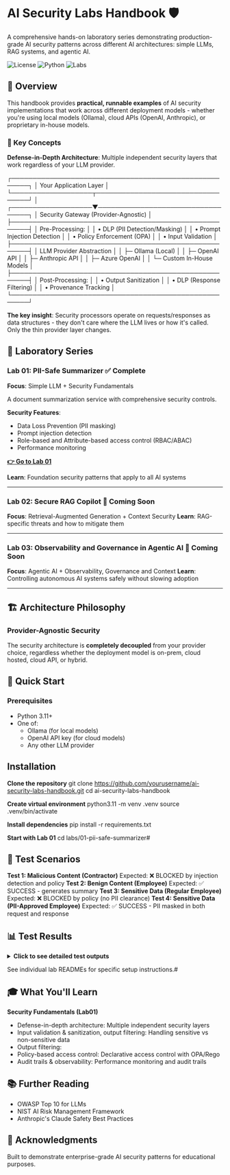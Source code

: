 # AI Security Labs Handbook 🛡️

A comprehensive hands-on laboratory series demonstrating production-grade AI security patterns across different AI architectures: simple LLMs, RAG systems, and agentic AI.

![License](https://img.shields.io/badge/license-MIT-blue.svg)
![Python](https://img.shields.io/badge/python-3.11-blue.svg)
![Labs](https://img.shields.io/badge/labs-3-green.svg)

## 🎯 Overview

This handbook provides **practical, runnable examples** of AI security implementations that work across different deployment models - whether you're using local models (Ollama), cloud APIs (OpenAI, Anthropic), or proprietary in-house models.

### 🔑 Key Concepts

**Defense-in-Depth Architecture**: Multiple independent security layers that work regardless of your LLM provider.

┌──────────────────────────────────────────────────────┐
│              Your Application Layer                   │
└───────────────────┬──────────────────────────────────┘
│
┌───────────────────▼──────────────────────────────────┐
│           Security Gateway (Provider-Agnostic)        │
├──────────────────────────────────────────────────────┤
│  Pre-Processing:                                      │
│  • DLP (PII Detection/Masking)                       │
│  • Prompt Injection Detection                        │
│  • Policy Enforcement (OPA)                          │
│  • Input Validation                                  │
├──────────────────────────────────────────────────────┤
│  LLM Provider Abstraction                            │
│  ├─ Ollama (Local)                                   │
│  ├─ OpenAI API                                       │
│  ├─ Anthropic API                                    │
│  ├─ Azure OpenAI                                     │
│  └─ Custom In-House Models                           │
├──────────────────────────────────────────────────────┤
│  Post-Processing:                                    │
│  • Output Sanitization                               │
│  • DLP (Response Filtering)                          │
│  • Provenance Tracking                               │
└──────────────────────────────────────────────────────┘

**The key insight**: Security processors operate on requests/responses as data structures - they don't care where the LLM lives or how it's called. Only the thin provider layer changes.

## 🧪 Laboratory Series

### Lab 01: PII-Safe Summarizer ✅ Complete
**Focus**: Simple LLM + Security Fundamentals

A document summarization service with comprehensive security controls.

**Security Features**:
- Data Loss Prevention (PII masking)
- Prompt injection detection
- Role-based and Attribute-based access control (RBAC/ABAC)
- Performance monitoring

**[👉 Go to Lab 01](labs/01-pii-safe-summarizer/README.md)**

**Learn**: Foundation security patterns that apply to all AI systems

---

### Lab 02: Secure RAG Copilot 🚧 Coming Soon
**Focus**: Retrieval-Augmented Generation + Context Security
**Learn**: RAG-specific threats and how to mitigate them

---

### Lab 03: Observability and Governance in Agentic AI 🚧 Coming Soon
**Focus**: Agentic AI + Observability, Governance and Context
**Learn**: Controlling autonomous AI systems safely without slowing adoption

---

## 🏗️ Architecture Philosophy

### Provider-Agnostic Security
The security architecture is **completely decoupled** from your provider choice, regardless whether the deployment model is on-prem, cloud hosted, cloud API, or hybrid.

## 🚀 Quick Start
### Prerequisites
* Python 3.11+
* One of:
    - Ollama (for local models)
    - OpenAI API key (for cloud models)
    - Any other LLM provider

## Installation
**Clone the repository**
git clone https://github.com/yourusername/ai-security-labs-handbook.git
cd ai-security-labs-handbook

**Create virtual environment**
python3.11 -m venv .venv
source .venv/bin/activate

**Install dependencies**
pip install -r requirements.txt

**Start with Lab 01**
cd labs/01-pii-safe-summarizer#

## 🧪 Test Scenarios
**Test 1: Malicious Content (Contractor)**
Expected: ❌ BLOCKED by injection detection and policy
**Test 2: Benign Content (Employee)**
Expected: ✅ SUCCESS - generates summary
**Test 3: Sensitive Data (Regular Employee)**
Expected: ❌ BLOCKED by policy (no PII clearance)
**Test 4: Sensitive Data (PII-Approved Employee)**
Expected: ✅ SUCCESS - PII masked in both request and response

## 📊 Test Results
<details>
<summary><b>Click to see detailed test outputs</b></summary>
❌ Blocked Request: Malicious Content (Contractor)
<img width="1029" height="620" alt="Malicious Contractor Prompt" src="https://github.com/user-attachments/assets/b427b043-cb01-4805-8da3-ac62e6f30a93" />

✅ Successful Request: Benign content + employee
<img width="1360" height="1707" alt="Benign Employee Prompt" src="https://github.com/user-attachments/assets/cc363204-0218-422b-b451-8fcdcad0a2fd" />

❌ Blocked Request: Sensitive Content + Regular Employee
<img width="1119" height="752" alt="Regular Employee Sensitive Content Prompt" src="https://github.com/user-attachments/assets/f2bc56e1-0dc6-4f88-95ce-5afc425f5c5f" />

✅Successful Request: Sensitive Data (PII-Approved Employee)
<img width="1360" height="1771" alt="Approved Employee Sensitive Content Prompt" src="https://github.com/user-attachments/assets/234545cc-c279-4d4c-93d3-03be74069b1e" />

</details>

See individual lab READMEs for specific setup instructions.#

## 🎓 What You'll Learn
**Security Fundamentals (Lab01)**

* Defense-in-depth architecture: Multiple independent security layers
* Input validation & sanitization, output filtering: Handling sensitive vs non-sensitive data
* Output filtering:
* Policy-based access control: Declarative access control with OPA/Rego
* Audit trails & observability: Performance monitoring and audit trails

## 📚 Further Reading

* OWASP Top 10 for LLMs
* NIST AI Risk Management Framework
* Anthropic's Claude Safety Best Practices

## 🙏 Acknowledgments
Built to demonstrate enterprise-grade AI security patterns for educational purposes.
